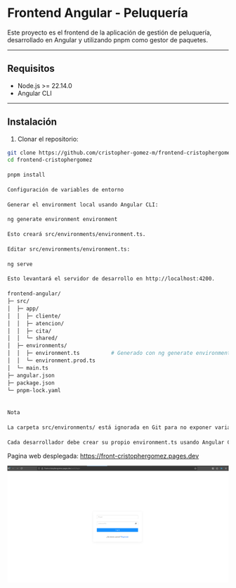 # Frontend Angular - Peluquería

Este proyecto es el frontend de la aplicación de gestión de peluquería, desarrollado en Angular y utilizando pnpm como gestor de paquetes.

---

## Requisitos

- Node.js >= 22.14.0
- Angular CLI

---

## Instalación

1. Clonar el repositorio:

```bash
git clone https://github.com/cristopher-gomez-m/frontend-cristophergomez
cd frontend-cristophergomez

pnpm install

Configuración de variables de entorno

Generar el environment local usando Angular CLI:

ng generate environment environment

Esto creará src/environments/environment.ts.

Editar src/environments/environment.ts:

ng serve

Esto levantará el servidor de desarrollo en http://localhost:4200.

frontend-angular/
├─ src/
│  ├─ app/
│  │  ├─ cliente/
│  │  ├─ atencion/
│  │  ├─ cita/
│  │  └─ shared/
│  ├─ environments/
│  │  ├─ environment.ts          # Generado con ng generate environment
│  │  └─ environment.prod.ts
│  └─ main.ts
├─ angular.json
├─ package.json
└─ pnpm-lock.yaml


Nota

La carpeta src/environments/ está ignorada en Git para no exponer variables sensibles.

Cada desarrollador debe crear su propio environment.ts usando Angular CLI.

```

Pagina web desplegada: https://front-cristophergomez.pages.dev


![alt text](image.png)
